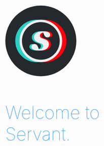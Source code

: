 
<style type="text/css">
	h1 {
		color: dodgerblue;
		font-size: 4em;
		font-weight: 100;
	}
	.center img {
		border-radius: 9999em;
		max-width: 16em;
	}
</style>

<div class="center">
	<p><img src="logo.png" alt="Servant" title="Servant"></p>
	<h1 class="close-top">Welcome to Servant.</h1>
</div>

